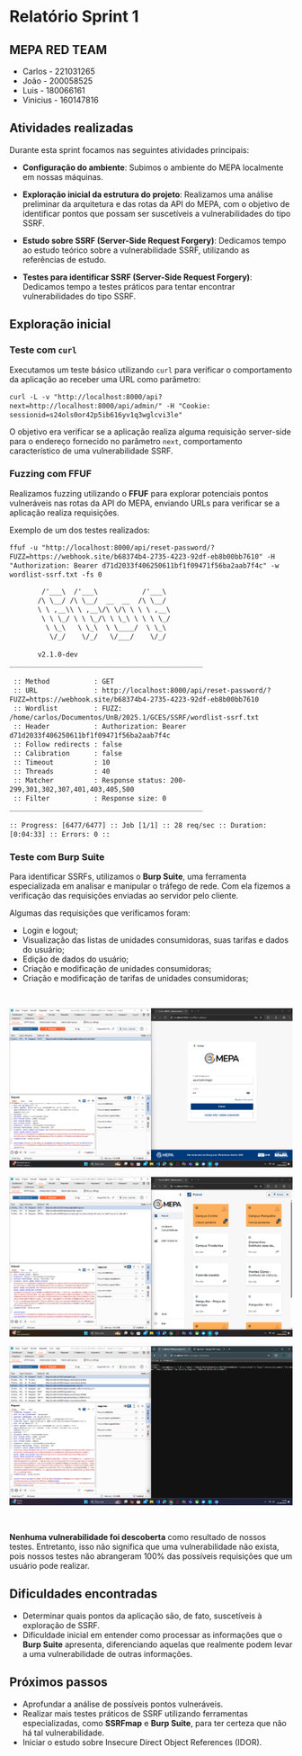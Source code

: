 # Relatório Sprint 1

## MEPA RED TEAM

* Carlos - 221031265
* João - 200058525
* Luis - 180066161
* Vinicius - 160147816

## Atividades realizadas

Durante esta sprint focamos nas seguintes atividades principais:

* **Configuração do ambiente**: Subimos o ambiente do MEPA localmente em nossas máquinas.

* **Exploração inicial da estrutura do projeto**: Realizamos uma análise preliminar da arquitetura e das rotas da API do MEPA, com o objetivo de identificar pontos que possam ser suscetíveis a vulnerabilidades do tipo SSRF.

* **Estudo sobre SSRF (Server-Side Request Forgery)**: Dedicamos tempo ao estudo teórico sobre a vulnerabilidade SSRF, utilizando as referências de estudo.

* **Testes para identificar SSRF (Server-Side Request Forgery)**: Dedicamos tempo a testes práticos para tentar encontrar vulnerabilidades do tipo SSRF.


## Exploração inicial

### Teste com `curl`

Executamos um teste básico utilizando `curl` para verificar o comportamento da aplicação ao receber uma URL como parâmetro:

```
curl -L -v "http://localhost:8000/api?next=http://localhost:8000/api/admin/" -H "Cookie: sessionid=s24ols0or42p5ib616yv1q3wglcvi3le"
```

O objetivo era verificar se a aplicação realiza alguma requisição server-side para o endereço fornecido no parâmetro `next`, comportamento característico de uma vulnerabilidade SSRF.

### Fuzzing com FFUF

Realizamos fuzzing utilizando o **FFUF** para explorar potenciais pontos vulneráveis nas rotas da API do MEPA, enviando URLs para verificar se a aplicação realiza requisições.

Exemplo de um dos testes realizados:

```
ffuf -u "http://localhost:8000/api/reset-password/?FUZZ=https://webhook.site/b68374b4-2735-4223-92df-eb8b00bb7610" -H "Authorization: Bearer d71d2033f406250611bf1f09471f56ba2aab7f4c" -w wordlist-ssrf.txt -fs 0
```

```
        /'___\  /'___\           /'___\       
       /\ \__/ /\ \__/  __  __  /\ \__/       
       \ \ ,__\\ \ ,__\/\ \/\ \ \ \ ,__\      
        \ \ \_/ \ \ \_/\ \ \_\ \ \ \ \_/      
         \ \_\   \ \_\  \ \____/  \ \_\       
          \/_/    \/_/   \/___/    \/_/       

       v2.1.0-dev
________________________________________________

 :: Method           : GET
 :: URL              : http://localhost:8000/api/reset-password/?FUZZ=https://webhook.site/b68374b4-2735-4223-92df-eb8b00bb7610
 :: Wordlist         : FUZZ: /home/carlos/Documentos/UnB/2025.1/GCES/SSRF/wordlist-ssrf.txt
 :: Header           : Authorization: Bearer d71d2033f406250611bf1f09471f56ba2aab7f4c
 :: Follow redirects : false
 :: Calibration      : false
 :: Timeout          : 10
 :: Threads          : 40
 :: Matcher          : Response status: 200-299,301,302,307,401,403,405,500
 :: Filter           : Response size: 0
________________________________________________

:: Progress: [6477/6477] :: Job [1/1] :: 28 req/sec :: Duration: [0:04:33] :: Errors: 0 ::
```

### Teste com Burp Suite

Para identificar SSRFs, utilizamos o **Burp Suite**, uma ferramenta especializada em analisar e manipular o tráfego de rede. Com ela fizemos a verificação das requisições enviadas ao servidor pelo cliente.

Algumas das requisições que verificamos foram:
* Login e logout;
* Visualização das listas de unidades consumidoras, suas tarifas e dados do usuário;
* Edição de dados do usuário;
* Criação e modificação de unidades consumidoras;
* Criação e modificação de tarifas de unidades consumidoras;

<br>

![Testes com Burp Suite - 01](../imagens/burpSuite01.png)

![Testes com Burp Suite - 02](../imagens/burpSuite02.png)

![Testes com Burp Suite - 03](../imagens/burpSuite03.png)

<br>

**Nenhuma vulnerabilidade foi descoberta** como resultado de nossos testes. Entretanto, isso não significa que uma vulnerabilidade não exista, pois nossos testes não abrangeram 100% das possíveis requisições que um usuário pode realizar.


## Dificuldades encontradas

* Determinar quais pontos da aplicação são, de fato, suscetíveis à exploração de SSRF.
* Dificuldade inicial em entender como processar as informações que o **Burp Suite** apresenta, diferenciando aquelas que realmente podem levar a uma vulnerabilidade de outras informações.

## Próximos passos

* Aprofundar a análise de possíveis pontos vulneráveis.
* Realizar mais testes práticos de SSRF utilizando ferramentas especializadas, como **SSRFmap** e **Burp Suite**, para ter certeza que não há tal vulnerabilidade.
* Iniciar o estudo sobre Insecure Direct Object References (IDOR).
